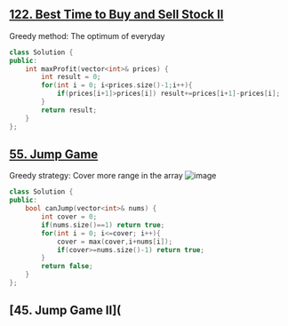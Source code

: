 ## [122. Best Time to Buy and Sell Stock II](https://leetcode.cn/problems/best-time-to-buy-and-sell-stock-ii/description/)
Greedy method: The optimum of everyday 
```CPP
class Solution {
public:
    int maxProfit(vector<int>& prices) {
        int result = 0;
        for(int i = 0; i<prices.size()-1;i++){
            if(prices[i+1]>prices[i]) result+=prices[i+1]-prices[i];
        }
        return result;
    }
};
```

## [55. Jump Game](https://leetcode.cn/problems/jump-game/description/)
Greedy strategy: Cover more range in the array
![image](https://github.com/YunfanLing/YunfanLing.github.io/assets/102476857/a354fc5f-f4aa-4f9a-befb-5a3760aaa2ed)
```CPP
class Solution {
public:
    bool canJump(vector<int>& nums) {
        int cover = 0;
        if(nums.size()==1) return true;
        for(int i = 0; i<=cover; i++){
            cover = max(cover,i+nums[i]);
            if(cover>=nums.size()-1) return true;
        }
        return false;
    }
};
```

## [45. Jump Game II](
